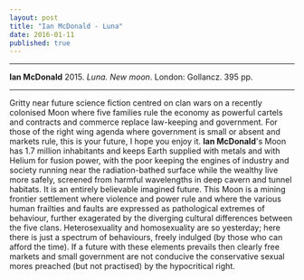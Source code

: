 ```yaml
---
layout: post
title: "Ian McDonald - Luna"
date: 2016-01-11
published: true
---
```



***
<b>Ian McDonald</b> 2015. _Luna. New moon_. London: Gollancz. 395 pp.

***

Gritty near future science fiction centred on clan wars on a recently colonised Moon where five families rule the economy as powerful cartels and contracts and commerce replace law-keeping and government.  For those of the right wing agenda where government is small or absent and markets rule, this is your future, I hope you enjoy it.  **Ian McDonald**'s Moon has 1.7 million inhabitants and keeps Earth supplied with metals and with Helium for fusion power, with the poor keeping the engines of industry and society running near the radiation-bathed surface while the wealthy live more safely, screened from harmful wavelengths in deep cavern and tunnel habitats.  It is an entirely believable imagined future.  This Moon is a mining frontier settlement where violence and power rule and where the various human frailties and faults are expressed as pathological extremes of behaviour, further exagerated by the diverging cultural differences between the five clans.  Heterosexuality and homosexuality are so yesterday; here there is just a spectrum of behaviours, freely indulged (by those who can afford the time).  If a future with these elements prevails then clearly free markets and small government are not conducive the conservative sexual mores preached (but not practised) by the hypocritical right.  
